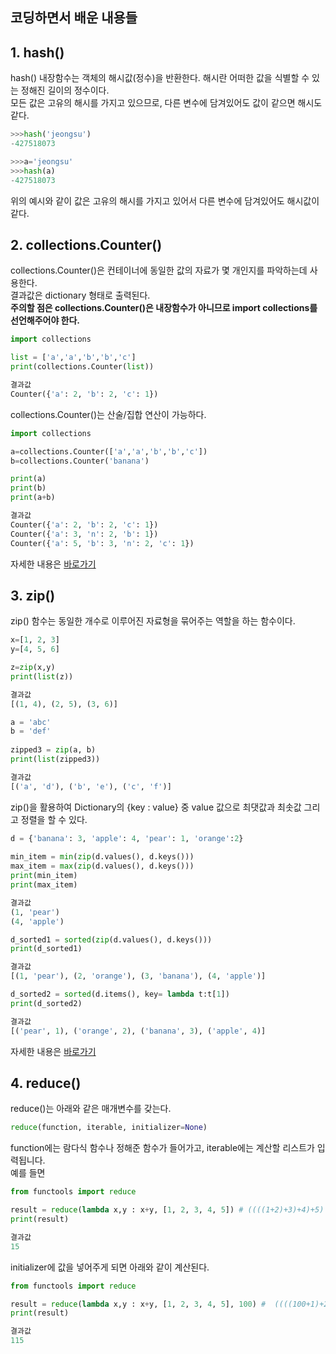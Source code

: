 ## 코딩하면서 배운 내용들
## 1. hash()
hash() 내장함수는 객체의 해시값(정수)을 반환한다. 해시란 어떠한 값을 식별할 수 있는 정해진 길이의 정수이다.  
모든 값은 고유의 해시를 가지고 있으므로, 다른 변수에 담겨있어도 값이 같으면 해시도 같다.

```python
>>>hash('jeongsu')  
-427518073
```
```python
>>>a='jeongsu'  
>>>hash(a)  
-427518073
```
위의 예시와 같이 값은 고유의 해시를 가지고 있어서 다른 변수에 담겨있어도 해시값이 같다.

## 2. collections.Counter()
collections.Counter()은 컨테이너에 동일한 값의 자료가 몇 개인지를 파악하는데 사용한다.  
결과값은 dictionary 형태로 출력된다.  
__주의할 점은 collections.Counter()은 내장함수가 아니므로 import collections를 선언해주어야 한다.__
```python
import collections  

list = ['a','a','b','b','c']  
print(collections.Counter(list))  

결과값
Counter({'a': 2, 'b': 2, 'c': 1})
```
collections.Counter()는 산술/집합 연산이 가능하다.  
```python
import collections

a=collections.Counter(['a','a','b','b','c'])
b=collections.Counter('banana')

print(a)
print(b)
print(a+b)

결과값
Counter({'a': 2, 'b': 2, 'c': 1})
Counter({'a': 3, 'n': 2, 'b': 1})
Counter({'a': 5, 'b': 3, 'n': 2, 'c': 1})
```
자세한 내용은 [바로가기](https://excelsior-cjh.tistory.com/94?category=966334) 

## 3. zip()
zip() 함수는 동일한 개수로 이루어진 자료형을 묶어주는 역할을 하는 함수이다.
```python
x=[1, 2, 3]
y=[4, 5, 6]

z=zip(x,y)
print(list(z))

결과값
[(1, 4), (2, 5), (3, 6)]
```
```python
a = 'abc'
b = 'def'
 
zipped3 = zip(a, b)
print(list(zipped3))

결과값
[('a', 'd'), ('b', 'e'), ('c', 'f')]
```
zip()을 활용하여 Dictionary의 {key : value} 중 value 값으로 최댓값과 최솟값 그리고 정렬을 할 수 있다.
```python
d = {'banana': 3, 'apple': 4, 'pear': 1, 'orange':2}
 
min_item = min(zip(d.values(), d.keys()))
max_item = max(zip(d.values(), d.keys()))
print(min_item)
print(max_item)

결과값
(1, 'pear')
(4, 'apple')
```
```python
d_sorted1 = sorted(zip(d.values(), d.keys()))
print(d_sorted1)

결과값
[(1, 'pear'), (2, 'orange'), (3, 'banana'), (4, 'apple')]
```
```python
d_sorted2 = sorted(d.items(), key= lambda t:t[1])
print(d_sorted2)

결과값
[('pear', 1), ('orange', 2), ('banana', 3), ('apple', 4)]
```

자세한 내용은 [바로가기](https://excelsior-cjh.tistory.com/100) 

## 4. reduce()
reduce()는 아래와 같은 매개변수를 갖는다.
```python
reduce(function, iterable, initializer=None)
```
function에는 람다식 함수나 정해준 함수가 들어가고, iterable에는 계산할 리스트가 입력됩니다.  
예를 들면
```python
from functools import reduce

result = reduce(lambda x,y : x+y, [1, 2, 3, 4, 5]) # ((((1+2)+3)+4)+5)
print(result)

결과값
15
```
initializer에 값을 넣어주게 되면 아래와 같이 계산된다.
```python
from functools import reduce

result = reduce(lambda x,y : x+y, [1, 2, 3, 4, 5], 100) #  ((((100+1)+2)+3)+4)+5)
print(result)

결과값
115
```
